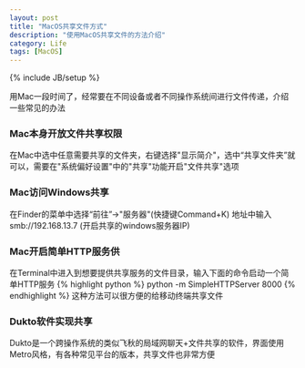 ```yaml
---
layout: post
title: "MacOS共享文件方式"
description: "使用MacOS共享文件的方法介绍"
category: Life
tags: [MacOS]
---
```

{% include JB/setup %}

用Mac一段时间了，经常要在不同设备或者不同操作系统间进行文件传递，介绍一些常见的办法

### Mac本身开放文件共享权限
在Mac中选中任意需要共享的文件夹，右键选择"显示简介"，选中“共享文件夹”就可以，需要在"系统偏好设置"中的"共享"功能开启"文件共享"选项

### Mac访问Windows共享
在Finder的菜单中选择“前往”->"服务器"(快捷键Command+K)
地址中输入 smb://192.168.13.7 (开启共享的windows服务器IP)

### Mac开启简单HTTP服务供
在Terminal中进入到想要提供共享服务的文件目录，输入下面的命令启动一个简单HTTP服务
{% highlight python %}
python -m SimpleHTTPServer 8000
{% endhighlight %}
这种方法可以很方便的给移动终端共享文件

### Dukto软件实现共享
Dukto是一个跨操作系统的类似飞秋的局域网聊天+文件共享的软件，界面使用Metro风格，有各种常见平台的版本，共享文件也非常方便
